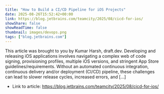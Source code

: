 ```yaml
---
title: "How to Build a CI/CD Pipeline for iOS Projects"
date: 2025-08-26T15:52:42+00:00
link: https://blog.jetbrains.com/teamcity/2025/08/cicd-for-ios/
showShare: false
showReadTime: false
thumbnail: images/devops.png
tags: ["blog.jetbrains.com"]
---
```

This article was brought to you by Kumar Harsh, draft.dev. Developing and releasing iOS applications involves navigating a complex web of code signing, provisioning profiles, multiple iOS versions, and stringent App Store guidelines/requirements. Without an automated continuous integration, continuous delivery and/or deployment (CI/CD) pipeline, these challenges can lead to slower release cycles, increased errors, and […]

- Link to article: https://blog.jetbrains.com/teamcity/2025/08/cicd-for-ios/